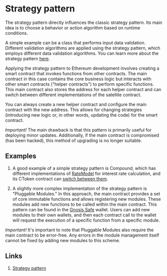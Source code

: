 # Strategy pattern

The strategy pattern directly influences the classic strategy pattern. Its main idea is to choose a behavior or action algorithm based on runtime conditions.

A simple example can be a class that performs input data validation. Different validation algorithms are applied using the strategy pattern, which employs different data validation algorithms. You can learn more about the strategy pattern [here](https://en.wikipedia.org/wiki/Strategy_pattern).

Applying the strategy pattern to Ethereum development involves creating a smart contract that invokes functions from other contracts. The main contract in this case contains the core business logic but interacts with other smart contracts ("helper contracts") to perform specific functions. This main contract also stores the address for each helper contract and can switch between different implementations of the satellite contract.

You can always create a new helper contract and configure the main contract with the new address. This allows for changing strategies (introducing new logic or, in other words, updating the code) for the smart contract.

_Important!_ The main drawback is that this pattern is primarily useful for deploying minor updates. Additionally, if the main contract is compromised (has been hacked), this method of upgrading is no longer suitable.

## Examples

1. A good example of a simple strategy pattern is Compound, which has different implementations of [RateModel](https://github.com/compound-finance/compound-protocol/blob/v2.3/contracts/InterestRateModel.sol) for interest rate calculation, and its CToken contract can [switch between them](https://github.com/compound-finance/compound-protocol/blob/bcf0bc7b00e289f9b661a0ae934626e018188040/contracts/CToken.sol#L1358-L1366).

2. A slightly more complex implementation of the strategy pattern is "Pluggable Modules." In this approach, the main contract provides a set of core immutable functions and allows registering new modules. These modules add new functions to be called within the main contract. This pattern can be found in the [Gnosis Safe](https://github.com/safe-global/safe-contracts/blob/v1.1.1/contracts/base/ModuleManager.sol#L35-L46) wallet. Users can add new modules to their own wallets, and then each contract call to the wallet will request the execution of a specific function from a specific module.

_Important!_ It's important to note that Pluggable Modules also require the main contract to be error-free. Any errors in the module management itself cannot be fixed by adding new modules to this scheme.

## Links
1. [Strategy pattern](https://en.wikipedia.org/wiki/Strategy_pattern)
